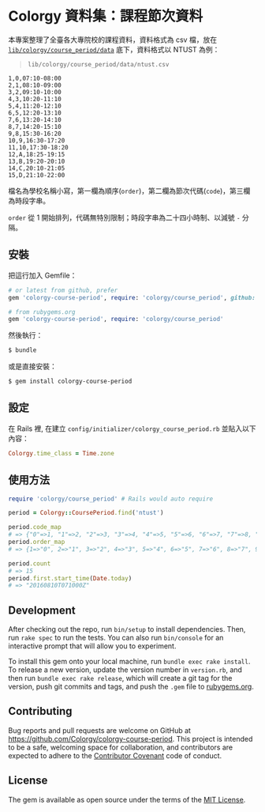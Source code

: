 # Colorgy 資料集：課程節次資料

本專案整理了全臺各大專院校的課程資料，資料格式為 csv 檔，放在 [`lib/colorgy/course_period/data`](lib/colorgy/course_period/data) 底下，資料格式以 NTUST 為例：

> `lib/colorgy/course_period/data/ntust.csv`

```csv
1,0,07:10-08:00
2,1,08:10-09:00
3,2,09:10-10:00
4,3,10:20-11:10
5,4,11:20-12:10
6,5,12:20-13:10
7,6,13:20-14:10
8,7,14:20-15:10
9,8,15:30-16:20
10,9,16:30-17:20
11,10,17:30-18:20
12,A,18:25-19:15
13,B,19:20-20:10
14,C,20:10-21:05
15,D,21:10-22:00
```

檔名為學校名稱小寫，第一欄為順序(`order`)，第二欄為節次代碼(`code`)，第三欄為時段字串。

`order` 從 1 開始排列，代碼無特別限制；時段字串為二十四小時制、以減號 `-` 分隔。

## 安裝

把這行加入 Gemfile：

```ruby
# or latest from github, prefer
gem 'colorgy-course-period', require: 'colorgy/course_period', github: 'colorgy/course-period', branch: 'master'

# from rubygems.org
gem 'colorgy-course-period', require: 'colorgy/course_period'
```


然後執行：

```bash
$ bundle
```

或是直接安裝：

```bash
$ gem install colorgy-course-period
```

## 設定

在 Rails 裡, 在建立 `config/initializer/colorgy_course_period.rb` 並貼入以下內容：

```ruby
Colorgy.time_class = Time.zone
```

## 使用方法

```ruby
require 'colorgy/course_period' # Rails would auto require

period = Colorgy::CoursePeriod.find('ntust')

period.code_map
# => {"0"=>1, "1"=>2, "2"=>3, "3"=>4, "4"=>5, "5"=>6, "6"=>7, "7"=>8, "8"=>9, "9"=>10, "10"=>11, "A"=>12, "B"=>13, "C"=>14, "D"=>15}
period.order_map
# => {1=>"0", 2=>"1", 3=>"2", 4=>"3", 5=>"4", 6=>"5", 7=>"6", 8=>"7", 9=>"8", 10=>"9", 11=>"10", 12=>"A", 13=>"B", 14=>"C", 15=>"D"}

period.count
# => 15
period.first.start_time(Date.today)
# => "20160810T071000Z"
```

## Development

After checking out the repo, run `bin/setup` to install dependencies. Then, run `rake spec` to run the tests. You can also run `bin/console` for an interactive prompt that will allow you to experiment.

To install this gem onto your local machine, run `bundle exec rake install`. To release a new version, update the version number in `version.rb`, and then run `bundle exec rake release`, which will create a git tag for the version, push git commits and tags, and push the `.gem` file to [rubygems.org](https://rubygems.org).

## Contributing

Bug reports and pull requests are welcome on GitHub at https://github.com/Colorgy/colorgy-course-period. This project is intended to be a safe, welcoming space for collaboration, and contributors are expected to adhere to the [Contributor Covenant](http://contributor-covenant.org) code of conduct.


## License

The gem is available as open source under the terms of the [MIT License](http://opensource.org/licenses/MIT).


